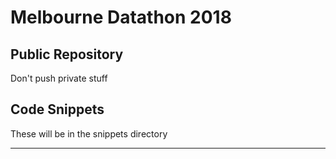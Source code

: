 # Melbourne Datathon 2018

## Public Repository

Don't push private stuff

## Code Snippets

These will be in the snippets directory

----
